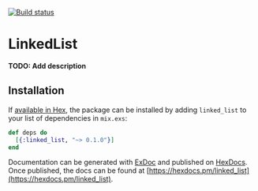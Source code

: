 [![Build status](https://travis-ci.org/sean-clayton/linked-list.svg?branch=master)](https://travis-ci.org/sean-clayton/linked-list)

# LinkedList

**TODO: Add description**

## Installation

If [available in Hex](https://hex.pm/docs/publish), the package can be installed
by adding `linked_list` to your list of dependencies in `mix.exs`:

```elixir
def deps do
  [{:linked_list, "~> 0.1.0"}]
end
```

Documentation can be generated with [ExDoc](https://github.com/elixir-lang/ex_doc)
and published on [HexDocs](https://hexdocs.pm). Once published, the docs can
be found at [https://hexdocs.pm/linked_list](https://hexdocs.pm/linked_list).

